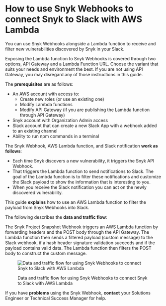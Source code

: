 # How to use Snyk Webhooks to connect Snyk to Slack with AWS Lambda

You can use Snyk Webhooks alongside a Lambda function to receive and filter new vulnerabilities discovered by Snyk in your Slack.

Exposing the Lambda function to Snyk Webhooks is covered through two options, API Gateway and a Lambda Function URL. Choose the variant that suits your needs and environment the best. If you are not using API Gateway, you may disregard any of those instructions in this guide.

The **prerequisites** are as follows:

* An AWS account with access to:
  * Create new roles (or use an existing one)
  * Modify Lambda functions
  * Modify API Gateway (if you are publishing the Lambda function through API Gateway)
* Snyk account with Organization Admin access
* Slack account that can create a new Slack App with a webhook added to an existing channel
* Ability to run npm commands in a terminal

The Snyk Webhook, AWS Lambda function, and Slack notification **work as follows**:

* Each time Snyk discovers a new vulnerability, it triggers the Snyk API Webhook.
* That triggers the Lambda function to send notifications to Slack. The goal of the Lambda function is to filter these notifications and customize the Slack payload to show the information that is interesting to you.
* When you receive the Slack notification you can act on the newly discovered vulnerability.

This guide **explains** how to use an AWS Lambda function to filter the payload from Snyk Webhooks into Slack.

The following describes the **data and traffic flow**:

The Snyk Project Snapshot Webhook triggers an AWS Lambda function by forwarding headers and the POST body through the API Gateway. The Lambda function then sends a filtered payload (custom message) to the Slack webhook, if a hash header signature validation succeeds and if the payload contains valid data. The Lambda function then filters the POST body to construct the custom message.

<figure><img src="https://lh6.googleusercontent.com/VROtTsX240dfLMERpOkm-5epOnvZxQUxjM-qKJYNEOtD_1flwBrpBTiJedo2Uy0RZz6kKplKNQQcINzOW3H30Lf7R9U0teZ4WvivBt1u7TdN_4J3ha_ZmY9wdn3xvXCNxl9036JdYeEzaBMtU53lo6e-do3Bhbmi4Y9tcWDO5y00NT_XRvmt5Z9ipg" alt="Data and traffic flow for using Snyk Webhooks to connect Snyk to Slack with AWS Lambda"><figcaption><p>Data and traffic flow for using Snyk Webhooks to connect Snyk to Slack with AWS Lambda</p></figcaption></figure>

If you have **problems** using the Snyk Webhook, **contact** your Solutions Engineer or Technical Success Manager for help.
